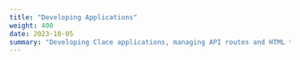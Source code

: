 ```yaml
---
title: "Developing Applications"
weight: 400
date: 2023-10-05
summary: "Developing Clace applications, managing API routes and HTML templates"
---
```

